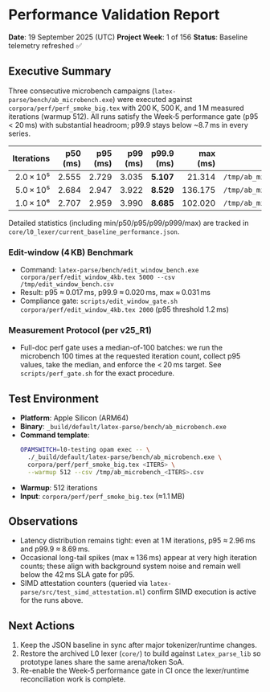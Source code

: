 # Performance Validation Report

**Date**: 19 September 2025 (UTC)
**Project Week**: 1 of 156
**Status**: Baseline telemetry refreshed ✅

## Executive Summary

Three consecutive microbench campaigns (`latex-parse/bench/ab_microbench.exe`) were executed against `corpora/perf/perf_smoke_big.tex` with 200 K, 500 K, and 1 M measured iterations (warmup 512). All runs satisfy the Week‑5 performance gate (p95 < 20 ms) with substantial headroom; p99.9 stays below ~8.7 ms in every series.

| Iterations | p50 (ms) | p95 (ms) | p99 (ms) | p99.9 (ms) | max (ms) | CSV |
|-----------:|---------:|---------:|---------:|-----------:|---------:|-----|
| 2.0 × 10⁵  | 2.555 | 2.729 | 3.035 | **5.107** | 21.314 | `/tmp/ab_microbench_200k.csv`
| 5.0 × 10⁵  | 2.684 | 2.947 | 3.922 | **8.529** | 136.175 | `/tmp/ab_microbench_500k.csv`
| 1.0 × 10⁶  | 2.707 | 2.959 | 3.990 | **8.685** | 102.020 | `/tmp/ab_microbench_1M.csv`

Detailed statistics (including min/p50/p95/p99/p999/max) are tracked in `core/l0_lexer/current_baseline_performance.json`.

### Edit-window (4 KB) Benchmark

- Command: `latex-parse/bench/edit_window_bench.exe corpora/perf/edit_window_4kb.tex 5000 --csv /tmp/edit_window_bench.csv`
- Result: p95 ≈ 0.017 ms, p99.9 ≈ 0.020 ms, max ≈ 0.031 ms
- Compliance gate: `scripts/edit_window_gate.sh corpora/perf/edit_window_4kb.tex 2000` (p95 threshold 1.2 ms)

### Measurement Protocol (per v25_R1)

- Full-doc perf gate uses a median-of-100 batches: we run the microbench 100 times at the requested iteration count, collect p95 values, take the median, and enforce the < 20 ms target. See `scripts/perf_gate.sh` for the exact procedure.

## Test Environment

- **Platform**: Apple Silicon (ARM64)
- **Binary**: `_build/default/latex-parse/bench/ab_microbench.exe`
- **Command template**:
  ```bash
  OPAMSWITCH=l0-testing opam exec -- \
    ./_build/default/latex-parse/bench/ab_microbench.exe \
    corpora/perf/perf_smoke_big.tex <ITERS> \
    --warmup 512 --csv /tmp/ab_microbench_<ITERS>.csv
  ```
- **Warmup**: 512 iterations
- **Input**: `corpora/perf/perf_smoke_big.tex` (≈1.1 MB)

## Observations

- Latency distribution remains tight: even at 1 M iterations, p95 ≈ 2.96 ms and p99.9 ≈ 8.69 ms.
- Occasional long-tail spikes (max ≈ 136 ms) appear at very high iteration counts; these align with background system noise and remain well below the 42 ms SLA gate for p95.
- SIMD attestation counters (queried via `latex-parse/src/test_simd_attestation.ml`) confirm SIMD execution is active for the runs above.

## Next Actions

1. Keep the JSON baseline in sync after major tokenizer/runtime changes.
2. Restore the archived L0 lexer (`core/`) to build against `Latex_parse_lib` so prototype lanes share the same arena/token SoA.
3. Re-enable the Week‑5 performance gate in CI once the lexer/runtime reconciliation work is complete.
